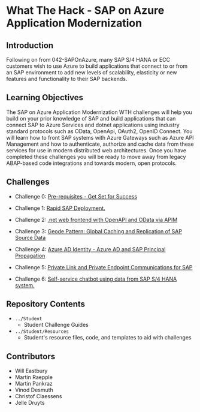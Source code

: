# What The Hack - SAP on Azure Application Modernization

## Introduction 

Following on from 042-SAPOnAzure, many SAP S/4 HANA or ECC customers wish to use Azure to build applications that connect to or from an SAP environment to add new levels of scalability, elasticity or new features and functionality to their SAP backends. 

## Learning Objectives

The SAP on Azure Application Modernization WTH challenges will help you build on your prior knowledge of SAP and build applications that can connect SAP to Azure Services and dotnet applications using industry standard protocols such as OData, OpenApi, OAuth2, OpenID Connect. You will learn how to front SAP systems with Azure Gateways such as Azure API Management and how to authenticate, authorize and cache data from these services for use in modern distributed web architectures. Once you have completed these challenges you will be ready to move away from legacy ABAP-based code integrations and towards modern, open protocols.


## Challenges

- Challenge 0: [Pre-requisites - Get Set for Success](Student/00-prereqs.md)

- Challenge 1: [Rapid SAP Deployment.](Student/01-SAP-Auto-Deployment.md)

- Challenge 2: [.net web frontend with OpenAPI and OData via APIM](Student/02-OpenAPIAndOdata.md)

- Challenge 3: [Geode Pattern: Global Caching and Replication of SAP Source Data](Student/03-GeodePattern.md)

- Challenge 4: [Azure AD Identity - Azure AD and SAP Principal Propagation](Student/04-AzureADPrincipalPropagation.md)

- Challenge 5: [Private Link and Private Endpoint Communications for SAP](Student/05-PrivateLink.md)

- Challenge 6: [Self-service chatbot using data from SAP S/4 HANA system.](Student/06-Chatbot.md)

## Repository Contents
- `../Student`
  - Student Challenge Guides
- `../Student/Resources`
  - Student's resource files, code, and templates to aid with challenges

## Contributors
- Will Eastbury
- Martin Raepple
- Martin Pankraz
- Vinod Desmuth
- Christof Claessens
- Jelle Druyts
